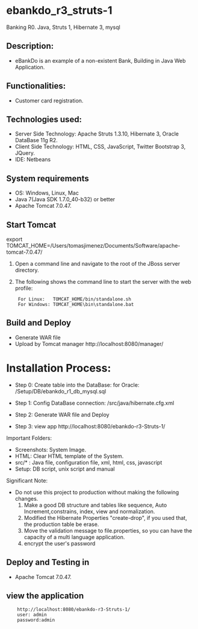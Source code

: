 ebankdo_r3_struts-1
========================
Banking R0. Java, Struts 1, Hibernate 3, mysql

Description:
-------------------
- eBankDo is an example of a non-existent Bank, Building in Java Web Application.

Functionalities: 
-------------------
- Customer card registration.

Technologies used:
-------------------
- Server Side Technology: Apache Struts 1.3.10, Hibernate 3, Oracle DataBase 11g R2.
- Client Side Technology: HTML, CSS, JavaScript, Twitter Bootstrap 3, JQuery.
- IDE: Netbeans

System requirements
-------------------

- OS: Windows, Linux, Mac
- Java 7(Java SDK 1.7.0_40-b32) or better
- Apache Tomcat 7.0.47. 


Start Tomcat
-------------------------

export TOMCAT_HOME=/Users/tomasjimenez/Documents/Software/apache-tomcat-7.0.47/

1. Open a command line and navigate to the root of the JBoss server directory.
2. The following shows the command line to start the server with the web profile:

        For Linux:   TOMCAT_HOME/bin/standalone.sh
        For Windows: TOMCAT_HOME\bin\standalone.bat

 
Build and Deploy
-------------------------

 - Generate WAR file
 - Upload by Tomcat manager http://localhost:8080/manager/
 
Installation Process: 
==============


- Step 0: Create table into the DataBase: 
   for Oracle: /Setup/DB/ebankdo_r1_db_mysql.sql

- Step 1: Config DataBase connection: /src/java/hibernate.cfg.xml

- Step 2: Generate WAR file and Deploy

- Step 3: view app http://localhost:8080/ebankdo-r3-Struts-1/
 
  

Important Folders:
- Screenshots: System Image.
- HTML: Clear HTML template of the System.
- src/* : Java file, configuration file, xml, html, css, javascript
- Setup: DB script, unix script and manual


Significant Note:
- Do not use this project to production without making the following changes.
  1) Make a good DB structure and tables like sequence, Auto Increment,constrains, index, view and normalization.
  2) Modified the Hibernate Properties "create-drop", if you used that, the production table be erase.
  3) Move the validation message to file.properties, so you can have the capacity of a multi language application.
  4) encrypt the user's password


Deploy and Testing in
---------------------
- Apache Tomcat 7.0.47. 
 
 
view the application 
---------------------

        http://localhost:8080/ebankdo-r3-Struts-1/
        user: admin
        password:admin

